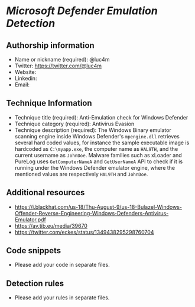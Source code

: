 # *Microsoft Defender Emulation Detection*

## Authorship information
* Name or nickname (required): @luc4m
* Twitter: https://twitter.com/@luc4m
* Website: 
* Linkedin: 
* Email: 
  
## Technique Information
* Technique title (required): Anti-Emulation check for Windows Defender 
* Technique category (required): Antivirus Evasion
* Technique description (required): The Windows Binary emulator scanning engine inside Windows Defender's `mpengine.dll` retrieves several hard coded values, for instance the sample executable image is hardcoded as `C:\myapp.exe`, the computer name as `HAL9TH`, and the current username as `JohnDoe`. Malware families such as xLoader and PureLog uses `GetComputerNameA` and `GetUserNameA` API to check if it is running under the Windows Defender emulator engine, where the mentioned values are respectively `HAL9TH` and `JohnDoe`. 

## Additional resources

* https://i.blackhat.com/us-18/Thu-August-9/us-18-Bulazel-Windows-Offender-Reverse-Engineering-Windows-Defenders-Antivirus-Emulator.pdf
* https://av.tib.eu/media/39670
* https://twitter.com/eckes/status/1349438295298760704 

## Code snippets
* Please add your code in separate files.

## Detection rules
* Please add your rules in separate files.
